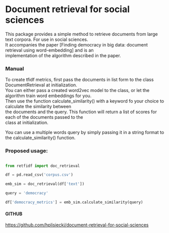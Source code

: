 # Document retrieval for social sciences

This package provides a simple method to retrieve documents from large text corpora. For use in social sciences.  
It accompanies the paper [Finding democracy in big data: document retrieval using word-embedding] and is an  
implementation of the algorithm described in the paper.

### Manual

To create tfidf metrics, first pass the documents in list form to the class DocumentRetrieval at initialization.  
You can either pass a created word2vec model to the class, or let the algorithm train word embeddings for you.   
Then use the function calculate_similarity() with a keyword fo your choice to calculate the similarity between  
the documents and the query. This function will return a list of scores for each of the documents passed to the  
class at initialization.

You can use a multiple words query by simply passing it in a string format to the calculate_similarity() function.

### Proposed usage:

```python

from retfidf import doc_retrieval

df = pd.read_csv('corpus.csv')

emb_sim = doc_retrieval(df['text'])

query = 'democracy'

df['democracy_metrics'] = emb_sim.calculate_similarity(query)  
```

#### GITHUB
https://github.com/hplisiecki/document-retrieval-for-social-sciences